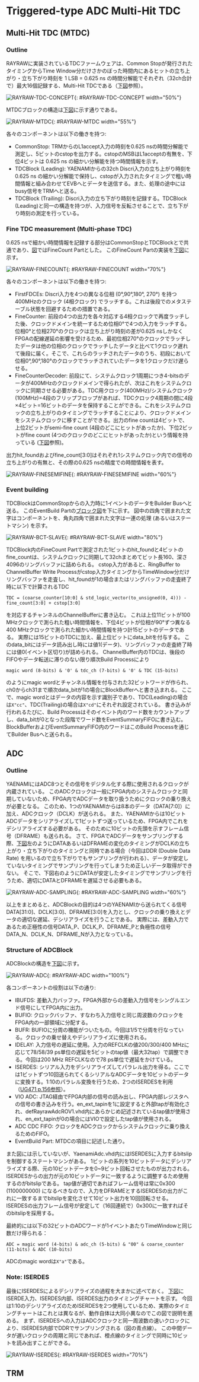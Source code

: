 # Triggered-type ADC Multi-Hit TDC

## Multi-Hit TDC (MTDC)

### Outline

RAYRAWに実装されているTDCファームウェアは、Common Stopが発行されたタイミングからTime Window分だけさかのぼった時間内にあるヒットの立ち上がり・立ち下がり時刻を 1 LSB = 0.625 ns の時間分解能でそれぞれ（32ch合計で）最大16個記録する、Multi-Hit TDCである（[下図](#RAYRAW-TDC-CONCEPT)参照）。

![RAYRAW-TDC-CONCEPT](rayraw-tdc-data.png "Concept of MTDC"){: #RAYRAW-TDC-CONCEPT width="50%"}

MTDCブロックの構造は[下図](#RAYRAW-MTDC)に示す通りである。

![RAYRAW-MTDC](rayraw-mtdc.png "RAYRAW Multi-Hit TDC (MTDC.vhd)"){: #RAYRAW-MTDC width="55%"}

各々のコンポーネントは以下の働きを持つ:

- CommonStop: TRMからのL1accept入力の時刻を0.625 nsの時間分解能で測定し、5ビットのcstopを出力する。cstopのMSBはL1acceptの有無を、下位4ビットは 0.625 ns の細かい分解能を持つ時間情報を示す。
- TDCBlock (Leading): YAENAMIからの32ch Discri入力の立ち上がり時刻を 0.625 ns の細かい分解能で保持し、cstopが入力されたタイミングで粗い時間情報と組み合わせてEVBへとデータを送信する。また、処理の途中にはbusy信号をTRMへと送る。
- TDCBlock (Trailing): Discri入力の立ち下がり時刻を記録する。TDCBlock (Leading)と同一の構造を持つが、入力信号を反転させることで、立ち下がり時刻の測定を行っている。

### Fine TDC measurement (Multi-phase TDC)

0.625 nsで細かい時間情報を記録する部分はCommonStopとTDCBlockとで共通であり、[図](#RAYRAW-MTDC)ではFineCount Partとした。
このFineCount Partの実装を[下図](#RAYRAW-FINECOUNT)に示す。

![RAYRAW-FINECOUNT](rayraw-finecount.png "FineCount Part"){: #RAYRAW-FINECOUNT width="70%"}

各々のコンポーネントは以下の働きを持つ:

<!-- TDC formware is implemented so that it can record both leading edge and trailing edge of all the discrimination output of ASIC channels (32 in total). MTDC is designed to record all TDC value within time window, so this is called **Multi-Hit TDC**. Also, we adopted **Multi-phase Clock TDC** to record time finer.
-->


- FirstFDCEs: Discri入力を4つの異なる位相 (0°,90°,180°, 270°) を持つ400MHzのクロック (4相クロック) でラッチする。これは後段でのメタステーブル状態を回避するための措置である。
- FineCounter: 前段の4つの出力を各々対応する4相クロックで再度ラッチした後、クロックドメインを統一するため位相0°で4つの入力をラッチする。位相0°と位相270°のクロックは立ち上がり時刻の差が0.625 nsしかなくFPGAの配線遅延の影響を受けるため、最初位相270°のクロックでラッチしたデータは他の位相のクロックでラッチしたデータと比べて1クロック遅れて後段に届く。そこで、これらのラッチされたデータのうち、初段において位相0°,90°,180°のクロックでラッチされていたデータを1クロックだけ遅らせる。
- FineCounterDecoder: 前段にて、システムクロック1周期につき4-bitsのデータが400MHzのクロックドメインで得られたが、次はこれをシステムクロックに同期させる必要がある。TDC用クロック(400MHz)/システムクロック(100MHz)=4段のフリップフロップがあれば、TDCクロック4周期の間に4段×4ビット=16ビットのデータを保持することができる。これをシステムクロックの立ち上がりのタイミングでラッチすることにより、クロックドメインをシステムクロックに移すことができる。出力のfine countは4ビットで、上位2ビットがsemi-fine count (4段のどこにヒットがあったか)、下位2ビットがfine count (4つのクロックのどこにヒットがあったか)という情報を持っている ([下図](#RAYRAW-FINESEMIFINE)参照)。

出力hit_foundおよびfine_count[3:0]はそれぞれ1システムクロック内での信号の立ち上がりの有無と、その際の0.625 nsの精度での時間情報を表す。

![RAYRAW-FINESEMIFINE](rayraw-fine-semifine.png "How FineCount Part works"){: #RAYRAW-FINESEMIFINE width="60%"}

### Event building

TDCBlockはCommonStopからの入力時に1イベントのデータをBuilder Busへと送る。
このEventBuild Partの[ブロック図](#RAYRAW-BCT-SLAVE)を下に示す。
図中の四角で囲まれた文字はコンポーネントを、角丸四角で囲まれた文字は一連の処理 (あるいはステートマシン) を示す。

![RAYRAW-BCT-SLAVE](rayraw-builderbus-slave.png "EventBuild Part"){: #RAYRAW-BCT-SLAVE width="80%"}

TDCBlock内のFineCount Partで測定された1ビットのhit_foundと4ビットのfine_countは、システムクロックに同期して32chまとめてビット長160、深さ4096のリングバッファに詰められる。
cstop入力があると、RingBuffer to ChannelBuffer Write Processがcstop入力タイミングからTimeWindow分だけリングバッファを走査し、hit_foundが1の場合またはリングバッファの走査終了時に以下で計算されるTDC

```
TDC = (coarse_counter[10:0] & std_logic_vector(to_unsigned(0, 4))) - fine_count[3:0] + cstop[3:0]
```

を対応するチャンネルのChannelBufferに書き込む。
これは上位11ビットが100 MHzクロックで測られた粗い時間情報を、下位4ビットが位相が90°ずつ異なる400 MHzクロックで測られた細かい時間情報を持つ計15ビットのデータである。
実際には15ビットのTDCに加え、最上位ビットにdata_bitを付与する。
このdata_bitにはデータ読み出し時には値1(データ)、リングバッファの走査終了時には値0(イベント区切り)が詰められる。
ChannelBuffer内のTDCは、後段のFIFOやデータ転送に滞りのない限り順次Build Processにより

```
magic word (8-bits) & '0' & tdc_ch (7-bits) & '0' & TDC (15-bits)
```

のようにmagic wordとチャンネル情報を付与された32ビットワードが作られ、ch0からch31まで順次data_bitが1の場合にBlockBufferへと書き込まれる。
ここで、magic wordとはデータの内容を示す識別子であり、TDC(Leading)の場合は`X"cc"`、TDC(Trailing)の場合は`X"cd"`にそれぞれ設定されている。
書き込みが行われるたびに、Build Processはそのイベント内のワード数をカウントアップし、data_bitが0となった段階でワード数をEventSummaryFIFOに書き込む。
BlockBufferおよびEventSummaryFIFO内のワードはこのBuild Processを通じてBuilder Busへと送られる。

## ADC

### Outline

YAENAMIにはADC8つとその信号をデジタル化する際に使用されるクロックが内蔵されている。
このADCクロックは一般にFPGA内のシステムクロックと同期していないため、FPGA内でADCデータを取り扱うためにクロックの乗り換えが必要となる。
このため、1つのYAENAMIからは8本のデータ（DATA[7:0]）に加え、ADCクロック（DCLK）が送られる。
また、YAENAMIからは10ビットADCデータをシリアライズして1ビットずつ送っているため、FPGA内でこれをデシリアライズする必要がある。
そのために10ビットの先頭を示すフレーム信号（DFRAME）も送られる。
さて、FPGAでADCデータをサンプリングする際、[下図](#RAYRAW-ADC-SAMPLING)左のようにDATAあるいはDFRAMEの変化のタイミングがDCLKの立ち上がり・立ち下がりのタイミングと同時である場合（今回はDDR (Double Data Rate) を用いるので立ち下がりでもサンプリングが行われる）、データが安定していないタイミングでサンプリングを行ってしまうため正しいデータ取得ができない。
そこで、下図右のようにDATAが安定したタイミングでサンプリングを行うため、適切にDATAとDFRAMEを遅延させる必要もある。

![RAYRAW-ADC-SAMPLING](rayraw-adc-sampling.png "Sampling timing (left: w/o delay, right: w/ proper delay)"){: #RAYRAW-ADC-SAMPLING width="60%"}

以上をまとめると、ADCBlockの目的は4つのYAENAMIから送られてくる信号DATA[31:0]、DCLK[3:0]、DFRAME[3:0]を入力とし、クロックの乗り換えとデータの適切な遅延、デシリアライズを行うことである。
実際には、差動入力であるため正極性の信号DATA_P、DCLK_P、DFRAME_Pと負極性の信号DATA_N、DCLK_N、DFRAME_Nが入力となっている。

### Structure of ADCBlock

ADCBlockの構造を[下図](#RAYRAW-ADC)に示す。

![RAYRAW-ADC](rayraw-adc.png "ADC structure (AdcBlock.vhd)"){: #RAYRAW-ADC width="100%"}


各コンポーネントの役割は以下の通り:

- IBUFDS: 差動入力バッファ。FPGA外部からの差動入力信号をシングルエンド信号にしてFPGA内に出力。
- BUFIO: クロックバッファ、すなわち入力信号と同じ周波数のクロックをFPGA内の一部領域に分配する。
- BUFR: BUFIOに分周の機能がついたもの。今回は1/5で分周を行なっている。クロックの乗せ替えやデシリアライズに使用される。
- IDELAY: 入力信号の遅延に使用。入力のREFCLKの値200/300/400 MHzに応じて78/58/39 ps単位の遅延を5ビットのtap値（最大32tap）で調整できる。今回は200 MHz REFCLKなので78 ps単位で遅延をかけている。
- ISERDES: シリアル入力をデシリアライズしてパラレル出力を得る。ここでは1ビットずつ10回送られてくるシリアルなADCデータを10ビットのデータに変換する。1:10のパラレル変換を行うため、2つのISERDESを利用（[UG471 p.156参照](https://docs.amd.com/v/u/ja-JP/ug471_7Series_SelectIO)）。
- VIO ADC: JTAG経由でFPGA内部の信号の読み出し、FPGA内部レジスタへの信号の書き込みを行う。en_ext_tapinを1に設定すると外部tapが有効化され、defRayrawAdcROV1.vhd内にあらかじめ記述されているtap値が使用され、en_ext_tapinが0の場合にはVIOで設定したtap値が使用される。
- ADC CDC FIFO: クロックをADCクロックからシステムクロックに乗り換えるためのFIFO。
- EventBuild Part: MTDCの項目に記述した通り。

また図には示していないが、YaenamiAdc.vhd内にはISERDESに入力するbitslipを制御するステートマシンがある。
1ビットの系列を10ビットデータにデシリアライズする際、元の10ビットデータを0~9ビット回転させたものが出力される。
ISERDESからの出力が元の10ビットデータに一致するように調整するため使用するのがbitslipである。
tap値が適切であればフレーム信号は常に0x300 (1100000000) になるべきなので、入力をDFRAMEとするISERDESの出力がこれに一致するまでbitslipを変化させて10ビット出力を10回回転させる。
ISERDESの出力フレーム信号が安定して（16回連続で）0x300に一致すればそのbitslipを採用する。

最終的には以下の32ビットのADCワードが1イベントあたりTimeWindowと同じ数だけ得られる：

```
ADC = magic word (4-bits) & adc_ch (5-bits) & "00" & coarse_counter (11-bits) & ADC (10-bits)
```
ADCのmagic wordは`X"a"`である。

### Note: ISERDES

最後にISERDESによるデシリアライズの過程を大まかに述べておく。
[下図](#RAYRAW-ISERDES)にISERDE入力、ISERDES内部、ISERDES出力のタイミングチャートを示す。
今回は1:10のデシリアライズのためISERDESを2つ使用しているため、実際のタイミングチャートはこれとは異なるが、動作自体は大同小異なのでこの図で説明を進める。
まず、ISERDESへの入力はADCクロックと同一周波数の速いクロックにより、ISERDES内部でDDRでサンプリングされる（図の青点線）。
この中間データが遅いクロックの周期と同じであれば、橙点線のタイミングで同時に10ビットを読み出すことができる。

![RAYRAW-ISERDES](rayraw-iserdes-timing.png "Timing chart of ISERDES"){: #RAYRAW-ISERDES width="70%"}

<!--
The structure of the ADC block is shown in the [figure](#RAYRAW-ADC).
Each YAENAMI ASIC sends (serial) ADC digital output (8-bits), frame clock, data clock to the FPGA.
These inputs are labeled "DATA[31:0]", "DFRAME[3:0]", "DCLK[3:0]" in the figure, respectively.
These serial inputs are read out in the RayrawAdcRO block so that they are synchronized with the system clock. The data is continuously read out from ADC and the 
-->



## TRM
